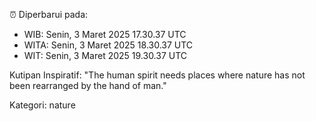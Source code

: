 ⏰ Diperbarui pada:
- WIB: Senin, 3 Maret 2025 17.30.37 UTC
- WITA: Senin, 3 Maret 2025 18.30.37 UTC
- WIT: Senin, 3 Maret 2025 19.30.37 UTC

Kutipan Inspiratif:
"The human spirit needs places where nature has not been rearranged by the hand of man."


Kategori: nature

